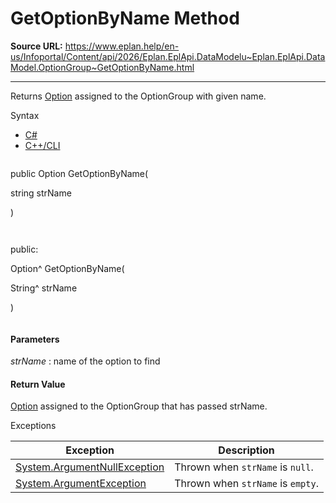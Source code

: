 # GetOptionByName Method

**Source URL:** https://www.eplan.help/en-us/Infoportal/Content/api/2026/Eplan.EplApi.DataModelu~Eplan.EplApi.DataModel.OptionGroup~GetOptionByName.html

---

Returns [Option](Eplan.EplApi.DataModelu~Eplan.EplApi.DataModel.Option.html) assigned to the OptionGroup with given name.

Syntax

- [C#](#i-syntax-CS)
- [C++/CLI](#i-syntax-CPP2005)

```
```
public Option GetOptionByName( 

   string strName

)
```
```

```
```
public:

Option^ GetOptionByName( 

   String^ strName

)
```
```

#### Parameters

*strName*
:   name of the option to find

#### Return Value

[Option](Eplan.EplApi.DataModelu~Eplan.EplApi.DataModel.Option.html) assigned to the OptionGroup that has passed strName.

Exceptions

| Exception | Description |
| --- | --- |
| [System.ArgumentNullException](#) | Thrown when `strName` is `null`. |
| [System.ArgumentException](#) | Thrown when `strName` is `empty`. |
